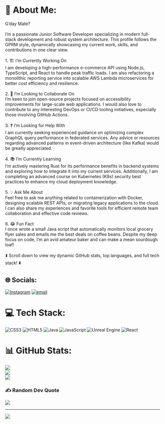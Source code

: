 # 💫 About Me:
G’day Mate?<br><br>I’m a passionate Junior Software Developer specializing in modern full-stack development and robust system architecture. This profile follows the GPRM style, dynamically showcasing my current work, skills, and contributions in one clear view.<br><br>1. 🏗️ I’m Currently Working On<br>I am developing a high-performance e-commerce API using Node.js, TypeScript, and React to handle peak traffic loads. I am also refactoring a monolithic reporting service into scalable AWS Lambda microservices for better cost efficiency and resilience.<br><br>2. 🤝 I’m Looking to Collaborate On<br>I’m keen to join open-source projects focused on accessibility improvements for large-scale web applications. I would also love to contribute to any interesting DevOps or CI/CD tooling initiatives, especially those involving GitHub Actions.<br><br>3. ❓ I’m Looking for Help With<br>I am currently seeking experienced guidance on optimizing complex GraphQL query performance in federated services. Any advice or resources regarding advanced patterns in event-driven architecture (like Kafka) would be greatly appreciated.<br><br>4. 📚 I’m Currently Learning<br>I’m actively mastering Rust for its performance benefits in backend systems and exploring how to integrate it into my current services. Additionally, I am completing an advanced course on Kubernetes (K8s) security best practices to enhance my cloud deployment knowledge.<br><br>5. 💡 Ask Me About<br>Feel free to ask me anything related to containerization with Docker, designing scalable REST APIs, or migrating legacy applications to the cloud. I can also share my experiences and favorite tools for efficient remote team collaboration and effective code reviews.<br><br>6. 😂 Fun Fact<br>I once wrote a small Java script that automatically monitors local grocery flyer sales and emails me the best deals on coffee beans. Despite my deep focus on code, I’m an avid amateur baker and can make a mean sourdough loaf!<br><br>⬇️ Scroll down to view my dynamic GitHub stats, top languages, and full tech stack! ⬇️<br>


## 🌐 Socials:
[![Instagram](https://img.shields.io/badge/Instagram-%23E4405F.svg?logo=Instagram&logoColor=white)](https://instagram.com/your_narrator_tw) [![email](https://img.shields.io/badge/Email-D14836?logo=gmail&logoColor=white)](mailto:wdean3115@gmail.com) 

# 💻 Tech Stack:
![CSS3](https://img.shields.io/badge/css3-%231572B6.svg?style=for-the-badge&logo=css3&logoColor=white) ![HTML5](https://img.shields.io/badge/html5-%23E34F26.svg?style=for-the-badge&logo=html5&logoColor=white) ![Java](https://img.shields.io/badge/java-%23ED8B00.svg?style=for-the-badge&logo=openjdk&logoColor=white) ![JavaScript](https://img.shields.io/badge/javascript-%23323330.svg?style=for-the-badge&logo=javascript&logoColor=%23F7DF1E) ![Unreal Engine](https://img.shields.io/badge/unrealengine-%23313131.svg?style=for-the-badge&logo=unrealengine&logoColor=white) ![React](https://img.shields.io/badge/react-%2320232a.svg?style=for-the-badge&logo=react&logoColor=%2361DAFB)
# 📊 GitHub Stats:
![](https://github-readme-stats.vercel.app/api?username=Tobi&theme=dark&hide_border=false&include_all_commits=false&count_private=false)<br/>
![](https://nirzak-streak-stats.vercel.app/?user=Tobi&theme=dark&hide_border=false)<br/>
![](https://github-readme-stats.vercel.app/api/top-langs/?username=Tobi&theme=dark&hide_border=false&include_all_commits=false&count_private=false&layout=compact)

### ✍️ Random Dev Quote
![](https://quotes-github-readme.vercel.app/api?type=horizontal&theme=radical)

---
[![](https://visitcount.itsvg.in/api?id=Tobi&icon=0&color=0)](https://visitcount.itsvg.in)

<!-- Proudly created with GPRM ( https://gprm.itsvg.in ) -->


